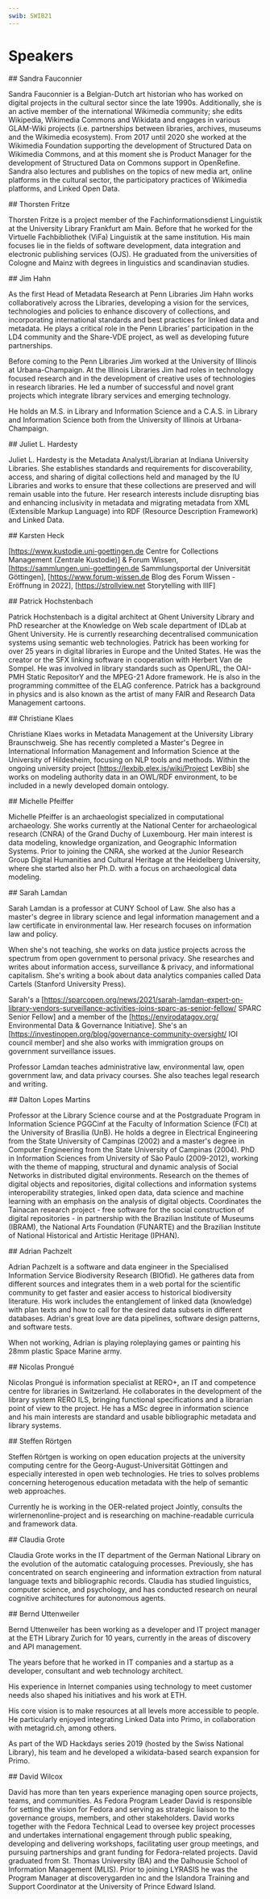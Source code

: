 ```yaml
---
swib: SWIB21
---
```


# Speakers


<div id="X148ef154c5de9f9c295446a0f5240852d463c5da0258c1de0cdc638ceb88d849">
## Sandra Fauconnier

Sandra Fauconnier is a Belgian-Dutch art historian who has worked on digital projects in the cultural sector since the late 1990s. Additionally, she is an active member of the international Wikimedia community; she edits Wikipedia, Wikimedia Commons and Wikidata and engages in various GLAM-Wiki projects (i.e. partnerships between libraries, archives, museums and the Wikimedia ecosystem). From 2017 until 2020 she worked at the Wikimedia Foundation supporting the development of Structured Data on Wikimedia Commons, and at this moment she is Product Manager for the development of Structured Data on Commons support in OpenRefine. Sandra also lectures and publishes on the topics of new media art, online platforms in the cultural sector, the participatory practices of Wikimedia platforms, and Linked Open Data.

</div>

<div id="X90d3e1d78d89823dbb4f813ab83998e7e6ac9337c55421a0ba78de5175b6bade">
## Thorsten Fritze

Thorsten Fritze is a project member of the Fachinformationsdienst Linguistik at the University Library Frankfurt am Main. Before that he worked for the Virtuelle Fachbibliothek (ViFa) Linguistik at the same institution. His main focuses lie in the fields of software development, data integration and electronic publishing services (OJS). He graduated from the universities of Cologne and Mainz with degrees in linguistics and scandinavian studies.

</div>

<div id="X734432ffbec6a5c0013f2ccd1eb2206543eeb30a22353b7e581a8306b980820b">
## Jim Hahn

As the first Head of Metadata Research at Penn Libraries Jim Hahn works collaboratively across the Libraries, developing a vision for the services, technologies and policies to enhance discovery of collections, and incorporating international standards and best practices for linked data and metadata. He plays a critical role in the Penn Libraries’ participation in the LD4 community and the Share-VDE project, as well as developing future partnerships.

Before coming to the Penn Libraries Jim worked at the University of Illinois at Urbana-Champaign. At the Illinois Libraries Jim had roles in technology focused research and in the development of creative uses of technologies in research libraries. He led a number of successful and novel grant projects which integrate library services and emerging technology.

He holds an M.S. in Library and Information Science and a C.A.S. in Library and Information Science both from the University of Illinois at Urbana-Champaign.

</div>

<div id="Xc6e48c5e5fc946378c9aa2385710bea3ceb1ba9467941a0cbd2e1d972cf24d5c">
## Juliet L. Hardesty

Juliet L. Hardesty is the Metadata Analyst/Librarian at Indiana University Libraries. She establishes standards and requirements for discoverability, access, and sharing of digital collections held and managed by the IU Libraries and works to ensure that these collections are preserved and will remain usable into the future. Her research interests include disrupting bias and enhancing inclusivity in metadata and migrating metadata from XML (Extensible Markup Language) into RDF (Resource Description Framework) and Linked Data.

</div>

<div id="X3dfd0c72e0671395b1a44c2dc38ac405b92b9f594d48897b0df36ac2fae2cdbf">
## Karsten Heck

[https://www.kustodie.uni-goettingen.de Centre for Collections Management (Zentrale Kustodie)] & Forum Wissen, [https://sammlungen.uni-goettingen.de Sammlungsportal der Universität Göttingen], [https://www.forum-wissen.de Blog des Forum Wissen - Eröffnung in 2022], [https://strollview.net Storytelling with IIIF]



</div>

<div id="Xb7192fa1782e788b65627b3c255cf94bd047851526b6f32993ac4553e6ff2f7c">
## Patrick Hochstenbach

Patrick Hochstenbach is a digital architect at Ghent University Library and PhD researcher at the Knowledge on Web scale department of IDLab at Ghent University. He is currently researching decentralised communication systems using semantic web technologies. Patrick has been working for over 25 years in digital libraries in Europe and the United States. He was the creator or the SFX linking software in cooperation with Herbert Van de Sompel. He was involved in library standards such as OpenURL, the OAI-PMH Static RepositorY and the MPEG-21 Adore framework. He is also in the programming committee of the ELAG conference. Patrick has a background in physics and is also known as the artist of many FAIR and Research Data Management cartoons.

</div>

<div id="X6d7793b744e71ed4e6d5c7861286164aaa952eb770d1dd8d5400502851174116">
## Christiane Klaes

Christiane Klaes works in Metadata Management at the University Library Braunschweig. She has recently completed a Master's Degree in International Information Management and Information Science at the University of Hildesheim, focusing on NLP tools and methods. Within the ongoing university project [https://lexbib.elex.is/wiki/Project LexBib] she works on modeling authority data in an OWL/RDF environment, to be included in a newly developed domain ontology.

</div>

<div id="X21c364cd251715df55e851513baf61a831a62319d196843a73125e6ff98b7759">
## Michelle Pfeiffer

Michelle Pfeiffer is an archaeologist specialized in computational archaeology. She works currently at the National Center for archaeological research (CNRA) of the Grand Duchy of Luxembourg. Her main interest is data modeling, knowledge organization, and Geographic Information Systems. Prior to joining the CNRA, she worked at the Junior Research Group Digital Humanities and Cultural Heritage at the Heidelberg University, where she started also her Ph.D. with a focus on archaeological data modeling.

</div>

<div id="X2dbc75e1521eb6b5f226810db401afa68620914ad875c5d835bec6198f02ae1d">
## Sarah Lamdan

Sarah Lamdan is a professor at CUNY School of Law. She also has a master's degree in library science and legal information management and a law certificate in environmental law. Her research focuses on information law and policy.

When she's not teaching, she works on data justice projects across the spectrum from open government to personal privacy. She researches and writes about information access, surveillance & privacy, and informational capitalism. She's writing a book about data analytics companies called Data Cartels (Stanford University Press).

Sarah's a [https://sparcopen.org/news/2021/sarah-lamdan-expert-on-library-vendors-surveillance-activities-joins-sparc-as-senior-fellow/ SPARC Senior Fellow] and a member of the [https://envirodatagov.org/ Environmental Data & Governance Initiative]. She's an [https://investinopen.org/blog/governance-community-oversight/ IOI council member] and she also works with immigration groups on government surveillance issues.

P​rofessor Lamdan teaches administrative law, environmental law, open government law, and data privacy courses. She also teaches legal research and writing. 

</div>

<div id="X94025c7bc65f9b6d82b867ade92f60f883c37559b83e3aa4e5b44b0665df3498">
## Dalton Lopes Martins

Professor at the Library Science course and at the Postgraduate Program in Information Science PGGCinf at the Faculty of Information Science (FCI) at the University of Brasília (UnB). He holds a degree in Electrical Engineering from the State University of Campinas (2002) and a master's degree in Computer Engineering from the State University of Campinas (2004). PhD in Information Sciences from University of São Paulo (2009-2012), working with the theme of mapping, structural and dynamic analysis of Social Networks in distributed digital environments. Research on the themes of digital objects and repositories, digital collections and information systems interoperability strategies, linked open data, data science and machine learning with an emphasis on the analysis of digital objects. Coordinates the Tainacan research project - free software for the social construction of digital repositories - in partnership with the Brazilian Institute of Museums (IBRAM), the National Arts Foundation (FUNARTE) and the Brazilian Institute of National Historical and Artistic Heritage (IPHAN).

</div>

<div id="X0a5ab326ba62db9c59a5a1b3fcfdf971f33d796fea636b7bb8633493af8b8f35">
## Adrian Pachzelt

Adrian Pachzelt is a software and data engineer in the Specialised Information Service Biodiversity Research (BIOfid). He gatheres data from different sources and integrates them in a web portal for the scientific community to get faster and easier access to historical biodiversity literature. His work includes the entanglement of linked data (knowledge) with plan texts and how to call for the desired data subsets in different databases. Adrian's great love are data pipelines, software design patterns, and software tests.

When not working, Adrian is playing roleplaying games or painting his 28mm plastic Space Marine army.

</div>

<div id="X6f1b769f74f8338558f0951c10cd8617499d278713931f50c4cd21746c28212c">
## Nicolas Prongué

Nicolas Prongué is information specialist at RERO+, an IT and competence centre for libraries in Switzerland. He collaborates in the development of the library system RERO ILS, bringing functional specifications and a librarian point of view to the project. He has a MSc degree in information science and his main interests are standard and usable bibliographic metadata and library systems.

</div>

<div id="X836c7ca3cc07133fe54a15df481d511dbd749fc84ad24c12b8c71ddd638d1b1c">
## Steffen Rörtgen

Steffen Rörtgen is working on open education projects at the university computing centre for the Georg-August-Universität Göttingen and especially interested in open web technologies. He tries to solves problems concerning heterogenous education metadata with the help of semantic web approaches.

Currently he is working in the OER-related project Jointly, consults the wirlernenonline-project and is researching on machine-readable curricula and framework data.

</div>

<div id="X799122fde7c3947673eb88e30154f92de74d9d7e504d5506adc864e02285a070">
## Claudia Grote

Claudia Grote works in the IT department of the German National Library on the evolution of the automatic cataloguing processes. Previously, she has concentrated on search engineering and information extraction from natural language texts and bibliographic records. Claudia has studied linguistics, computer science, and psychology, and has conducted research on neural cognitive architectures for autonomous agents.

</div>

<div id="Xf834958450defd45bd5933dfbee66ccdc502a0d42249c3daa8484bf50f2103fe">
## Bernd Uttenweiler

Bernd Uttenweiler has been working as a developer and IT project manager at the ETH Library Zurich for 10 years, currently in the areas of discovery and API management.

The years before that he worked in IT companies and a startup as a developer, consultant and web technology architect.

His experience in Internet companies using technology to meet customer needs also shaped his initiatives and his work at ETH.

His core vision is to make resources at all levels more accessible to people. He particularly enjoyed integrating Linked Data into Primo, in collaboration with metagrid.ch, among others.

As part of the WD Hackdays series 2019 (hosted by the Swiss National Library), his team and he developed a wikidata-based search expansion for Primo.



</div>

<div id="X99e652d28505619262bb801a1f9ee39668f96960667e7da3ab9c51daed5d368a">
## David Wilcox

David has more than ten years experience managing open source projects, teams, and communities. As Fedora Program Leader David is responsible for setting the vision for Fedora and serving as strategic liaison to the governance groups, members, and other stakeholders. David works together with the Fedora Technical Lead to oversee key project processes and undertakes international engagement through public speaking, developing and delivering workshops, facilitating user group meetings, and pursuing partnerships and grant funding for Fedora-related projects. David graduated from St. Thomas University (BA) and the Dalhousie School of Information Management (MLIS). Prior to joining LYRASIS he was the Program Manager at discoverygarden inc and the Islandora Training and Support Coordinator at the University of Prince Edward Island.

</div>

